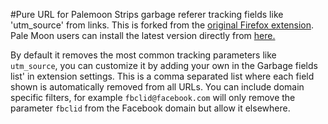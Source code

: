 #Pure URL for Palemoon
Strips garbage referer tracking fields like 'utm_source' from links. This is forked from the <a href="https://addons.mozilla.org/en-US/firefox/addon/pure-url/">original Firefox extension</a>. Pale Moon users can install the latest version directly from <a href="https://addons.mozilla.org/en-US/firefox/addon/pure-url/">here.</a>

By default it removes the most common tracking parameters like `utm_source`, you can customize it by adding your own in the Garbage fields list' in extension settings. This is a comma separated list where each field shown is automatically removed from all URLs. You can include domain specific filters, for example `fbclid@facebook.com` will only remove the parameter `fbclid` from the Facebook domain but allow it elsewhere. 
